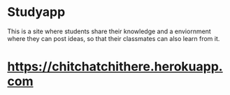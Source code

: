 # Studyapp
This is a site where students share their knowledge and a enviornment where they can post ideas, so that their classmates can also learn from it.
# https://chitchatchithere.herokuapp.com
